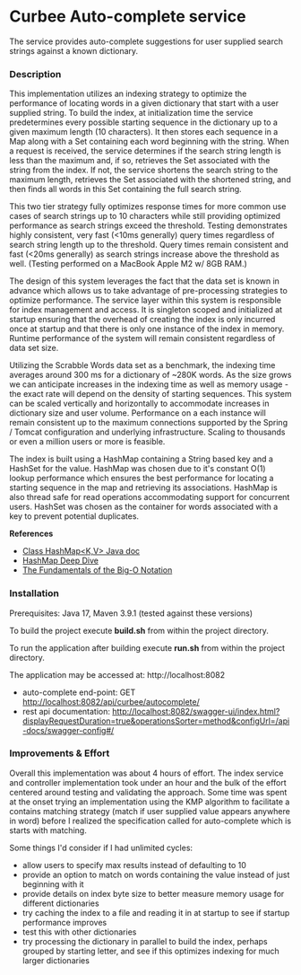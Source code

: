 # Curbee Auto-complete service
The service provides auto-complete suggestions for user supplied search strings against a known dictionary.

### Description
This implementation utilizes an indexing strategy to optimize the performance of locating words in a given dictionary that start with a user supplied string.  To build the index, at initialization time the service predetermines every possible starting sequence in the dictionary up to a given maximum length (10 characters).  It then stores each sequence in a Map along with a Set containing each word beginning with the string.  When a request is received, the service determines if the search string length is less than the maximum and, if so, retrieves the Set associated with the string from the index.  If not, the service shortens the search string to the maximum length, retrieves the Set associated with the shortened string, and then finds all words in this Set containing the full search string. 
 
This two tier strategy fully optimizes response times for more common use cases of search strings up to 10 characters while still providing optimized performance as search strings exceed the threshold.  Testing demonstrates highly consistent, very fast (<10ms generally) query times regardless of search string length up to the threshold.  Query times remain consistent and fast (<20ms generally) as search strings increase above the threshold as well.  (Testing performed on a MacBook Apple M2 w/ 8GB RAM.)

The design of this system leverages the fact that the data set is known in advance which allows us to take advantage of pre-processing strategies to optimize performance.  The service layer within this system is responsible for index management and access.  It is singleton scoped and initialized at startup ensuring that the overhead of creating the index is only incurred once at startup and that there is only one instance of the index in memory.  Runtime performance of the system will remain consistent regardless of data set size.  

Utilizing the Scrabble Words data set as a benchmark, the indexing time averages around 300 ms for a dictionary of ~280K words.  As the size grows we can anticipate increases in the indexing time as well as memory usage - the exact rate will depend on the density of starting sequences.  This system can be scaled vertically and horizontally to accommodate increases in dictionary size and user volume.  Performance on a each instance will remain consistent up to the maximum connections supported by the Spring / Tomcat configuration and underlying infrastructure.  Scaling to thousands or even a million users or more is feasible.

The index is built using a HashMap containing a String based key and a HashSet for the value.  HashMap was chosen due to it's constant O(1) lookup performance which ensures the best performance for locating a starting sequence in the map and retrieving its associations.  HashMap is also thread safe for read operations accommodating support for concurrent users.  HashSet was chosen as the container for words associated with a key to prevent potential duplicates.


**References**
* [Class HashMap<K,V> Java doc](https://docs.oracle.com/en/java/javase/17/docs/api/java.base/java/util/HashMap.html)
* [HashMap Deep Dive](https://www.linkedin.com/pulse/hashmap-jyoti-jindal)
* [The Fundamentals of the Big-O Notation](https://towardsdatascience.com/the-fundamentals-of-the-big-o-notation-7fe14210b675)



### Installation
Prerequisites: Java 17, Maven 3.9.1 (tested against these versions)

To build the project execute <b>build.sh</b> from within the project directory.

To run the application after building execute <b>run.sh</b> from within the project directory.

The application may be accessed at: http://localhost:8082
* auto-complete end-point: GET [http://localhost:8082/api/curbee/autocomplete/<prefix>](http://localhost:8082/api/curbee/autocomplete/<prefix>)
* rest api documentation: [http://localhost:8082/swagger-ui/index.html?displayRequestDuration=true&operationsSorter=method&configUrl=/api-docs/swagger-config#/](http://localhost:8082/swagger-ui/index.html?displayRequestDuration=true&operationsSorter=method&configUrl=/api-docs/swagger-config#/)


### Improvements & Effort
Overall this implementation was about 4 hours of effort.  The index service and controller implementation took under an hour and the bulk of the effort centered around testing and validating the approach.  Some time was spent at the onset trying an implementation using the KMP algorithm to facilitate a contains matching strategy (match if user supplied value appears anywhere in word) before I realized the specification called for auto-complete which is starts with matching.

Some things I'd consider if I had unlimited cycles:
* allow users to specify max results instead of defaulting to 10
* provide an option to match on words containing the value instead of just beginning with it
* provide details on index byte size to better measure memory usage for different dictionaries
* try caching the index to a file and reading it in at startup to see if startup performance improves
* test this with other dictionaries
* try processing the dictionary in parallel to build the index, perhaps grouped by starting letter, and see if this optimizes indexing for much larger dictionaries



